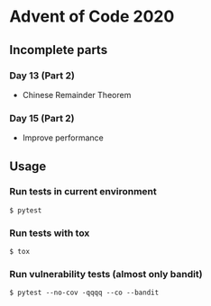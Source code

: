 # Advent of Code 2020

## Incomplete parts

### Day 13 (Part 2)
* Chinese Remainder Theorem

### Day 15 (Part 2)
* Improve performance

## Usage

### Run tests in current environment
`$ pytest`

### Run tests with tox
`$ tox`

### Run vulnerability tests (almost only bandit)
`$ pytest --no-cov -qqqq --co --bandit`
